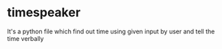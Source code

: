 # timespeaker
It's a python file which find out time using given input by user
and tell the time verbally
